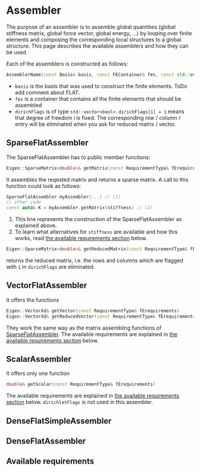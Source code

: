 # Assembler

The purpose of an assembler is to assemble global quantities (global stiffness matrix, global force vector, global energy, ...) 
by looping over finite elements and composing the corresponding local structures to a global structure. This page describes
the available assemblers and how they can be used.

Each of the assemblers is constructed as follows:
```cpp
AssemblerName(const Basis& basis, const FEContainer& fes, const std::vector<bool>& dirichFlags)
```

- `basis` is the basis that was used to construct the finite elements. ToDo add comment about FLAT.
- `fes` is a container that contains all the finite elements that should be assembled
- `dirichFlags` is of type `std::vector<bool>`. `dirichFlags[i] = 1` means that degree of freedom i is fixed. 
    The corresponding row / column / entry will be eliminated when you ask for reduced matrix / vector. 

## SparseFlatAssembler
The SparseFlatAssembler has to public member functions:
```cpp
Eigen::SparseMatrix<double>& getMatrix(const RequirementType& fErequirements)
```
It assembles the reqested matrix and returns a sparse matrix. A call to this function could look as follows:
```cpp
SparseFlatAssembler myAssembler(...) // (1)
// other code
const auto& K = myAssembler.getMatrix(stiffness) // (2)
```

1. This line represents the construction of the SparseFlatAssembler as explained above.
2. To learn what alternatives for `stiffness` are available and how this works, read [the available requirements section](#available-requirements) below.

```cpp
Eigen::SparseMatrix<double>& getReducedMatrix(const RequirementType& fErequirements)
```
returns the reduced matrix, i.e. the rows and columns which are flagged with `1` in `dirichFlags` are eliminated. 

## VectorFlatAssembler
It offers the functions
```cpp
Eigen::VectorXd& getVector(const RequirementType& fErequirements)
Eigen::VectorXd& getReducedVector(const RequirementType& fErequirements)
```

They work the same way as the matrix assembling functions of [SparseFlatAssembler](#sparseflatassembler).
The available requirements are explained in [the available requirements section](#available-requirements) below.

## ScalarAssembler
It offers only one function
```cpp
double& getScalar(const RequirementType& fErequirements)
```
The available requirements are explained in [the available requirements section](#available-requirements) below.
`dirichletFlags` is not used in this assembler.

## DenseFlatSimpleAssembler

## DenseFlatAssembler

## Available requirements